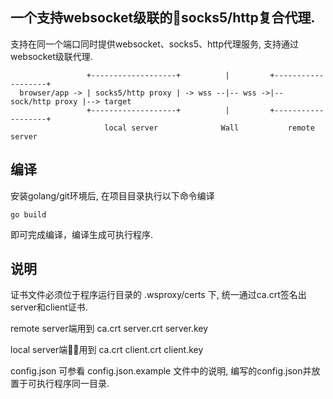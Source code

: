 ## 一个支持websocket级联的socks5/http复合代理.

支持在同一个端口同时提供websocket、socks5、http代理服务, 支持通过websocket级联代理.

```
                 +-------------------+          |         +-------------------+
  browser/app -> | socks5/http proxy | -> wss --|-- wss ->|-- sock/http proxy |--> target
                 +-------------------+          |         +-------------------+
                     local server              Wall           remote server
```

## 编译

安装golang/git环境后, 在项目目录执行以下命令编译
```
go build
```

即可完成编译，编译生成可执行程序.

## 说明

证书文件必须位于程序运行目录的 .wsproxy/certs 下, 统一通过ca.crt签名出server和client证书.

remote server端用到
ca.crt
server.crt
server.key

local server端用到
ca.crt
client.crt
client.key

config.json 可参看 config.json.example 文件中的说明, 编写的config.json并放置于可执行程序同一目录.



